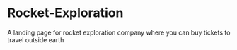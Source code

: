 # Rocket-Exploration
 A landing page for rocket exploration company where you can buy tickets to travel outside earth
